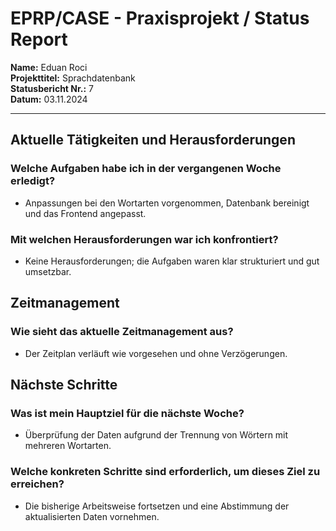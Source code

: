 # EPRP/CASE - Praxisprojekt / Status Report

**Name:** Eduan Roci  
**Projekttitel:** Sprachdatenbank  
**Statusbericht Nr.:** 7  
**Datum:** 03.11.2024  

---

## Aktuelle Tätigkeiten und Herausforderungen

### Welche Aufgaben habe ich in der vergangenen Woche erledigt?
- Anpassungen bei den Wortarten vorgenommen, Datenbank bereinigt und das Frontend angepasst.

### Mit welchen Herausforderungen war ich konfrontiert?
- Keine Herausforderungen; die Aufgaben waren klar strukturiert und gut umsetzbar.


## Zeitmanagement

### Wie sieht das aktuelle Zeitmanagement aus?
- Der Zeitplan verläuft wie vorgesehen und ohne Verzögerungen.


## Nächste Schritte

### Was ist mein Hauptziel für die nächste Woche?
- Überprüfung der Daten aufgrund der Trennung von Wörtern mit mehreren Wortarten.

### Welche konkreten Schritte sind erforderlich, um dieses Ziel zu erreichen?
- Die bisherige Arbeitsweise fortsetzen und eine Abstimmung der aktualisierten Daten vornehmen.
